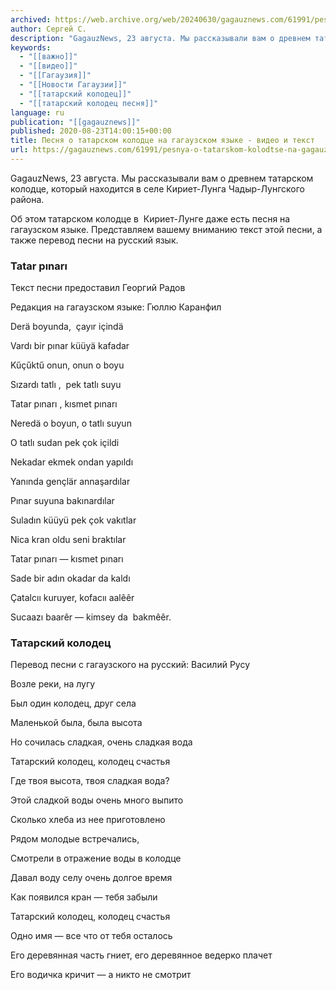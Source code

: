 ```yaml
---
archived: https://web.archive.org/web/20240630/gagauznews.com/61991/pesnya-o-tatarskom-kolodtse-na-gagauzskom-yazyke-video-i-tekst.html
author: Сергей С.
description: "GagauzNews, 23 августа. Мы рассказывали вам о древнем татарском колодце, который находится в селе Кириет-Лунга Чадыр-Лунгского района. Об этом татарском колодце в  Кириет-Лунге даже есть песня на гагаузском языке. Представляем вашему вниманию текст этой песни, а также перевод песни на русский язык. Tatar pınarı Текст песни предоставил Георгий Радов Редакция на гагаузском языке: Гюллю Каранфил Derä boyunda,  çayır içindä Vardı bir pınar küüyä kafadar Kűçűktű onun, onun o boyu Sızardı tatlı ,  pek tatlı suyu   Tatar pınarı , kısmet pınarı Neredä o boyun, o tatlı suyun   O tatlı sudan pek çok içildi Nekadar ekmek ondan yapıldı Yanında gençlär […]"
keywords:
  - "[[важно]]"
  - "[[видео]]"
  - "[[Гагаузия]]"
  - "[[Новости Гагаузии]]"
  - "[[татарский колодец]]"
  - "[[татарский колодец песня]]"
language: ru
publication: "[[gagauznews]]"
published: 2020-08-23T14:00:15+00:00
title: Песня о татарском колодце на гагаузском языке - видео и текст
url: https://gagauznews.com/61991/pesnya-o-tatarskom-kolodtse-na-gagauzskom-yazyke-video-i-tekst.html
---
```


GagauzNews, 23 августа. Мы рассказывали вам о древнем татарском колодце, который находится в селе Кириет-Лунга Чадыр-Лунгского района.

Об этом татарском колодце в  Кириет-Лунге даже есть песня на гагаузском языке. Представляем вашему вниманию текст этой песни, а также перевод песни на русский язык.



### Tatar pınarı

Текст песни предоставил Георгий Радов

Редакция на гагаузском языке: Гюллю Каранфил

Derä boyunda,  çayır içindä

Vardı bir pınar küüyä kafadar

Kűçűktű onun, onun o boyu

Sızardı tatlı ,  pek tatlı suyu



Tatar pınarı , kısmet pınarı

Neredä o boyun, o tatlı suyun



O tatlı sudan pek çok içildi

Nekadar ekmek ondan yapıldı

Yanında gençlär annaşardılar

Pınar suyuna bakınardılar



Suladın küüyü pek çok vakıtlar

Nica kran oldu seni braktılar

Tatar pınarı — kısmet pınarı

Sade bir adın okadar da kaldı



Çatalcıı kuruyer, kofacıı aalêêr

Sucaazı baarêr — kimsey da  bakmêêr.



### Татарский колодец

Перевод песни с гагаузского на русский: Василий Русу

Возле реки, на лугу

Был один колодец, друг села

Маленькой была, была высота

Но сочилась сладкая, очень сладкая вода



Татарский колодец, колодец счастья

Где твоя высота, твоя сладкая вода?



Этой сладкой воды очень много выпито

Сколько хлеба из нее приготовлено

Рядом молодые встречались,

Смотрели в отражение воды в колодце



Давал воду селу очень долгое время

Как появился кран — тебя забыли

Татарский колодец, колодец счастья

Одно имя — все что от тебя осталось



Его деревянная часть гниет, его деревянное ведерко плачет

Его водичка кричит — а никто не смотрит